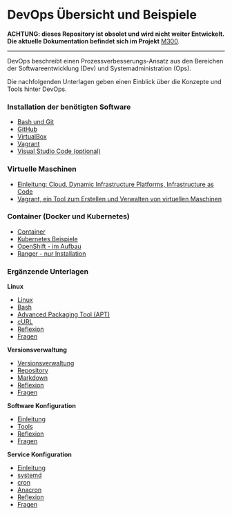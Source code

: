 DevOps Übersicht und Beispiele
==============================

**ACHTUNG: dieses Repository ist obsolet und wird nicht weiter Entwickelt. Die aktuelle Dokumentation befindet sich im Projekt** [M300](https://github.com/mc-b/M300).

- - -

DevOps beschreibt einen Prozessverbesserungs-Ansatz aus den Bereichen der Softwareentwicklung (Dev) und Systemadministration (Ops).

Die nachfolgenden Unterlagen geben einen Einblick über die Konzepte und Tools hinter DevOps. 

### Installation der benötigten Software

* [Bash und Git](install/10-Bash.md)
* [GitHub](install/20-GitHub.md)
* [VirtualBox](install/30-VirtualBox.md)
* [Vagrant](install/40-Vagrant.md)
* [Visual Studio Code (optional)](install/50-VSCode.md)

### Virtuelle Maschinen

* [Einleitung: Cloud, Dynamic Infrastructure Platforms, Infrastructure as Code](intro/)
* [Vagrant, ein Tool zum Erstellen und Verwalten von virtuellen Maschinen](vagrant/)

### Container (Docker und Kubernetes)

* [Container](docker/)
* [Kubernetes Beispiele](https://github.com/mc-b/duk/)
* [OpenShift - im Aufbau](openshift/)
* [Ranger - nur Installation](ranger/)

### Ergänzende Unterlagen

**Linux**
* [Linux](intro/linux/01-Linux.md)
* [Bash](intro/linux/10-Bash.md)
* [Advanced Packaging Tool (APT)](intro/linux/20-APTTool.md)
* [cURL](intro/linux/30-cURL.md)
* [Reflexion ](intro/linux/95-Reflexion.md)
* [Fragen](intro/linux/96-Fragen.md)

**Versionsverwaltung**
* [Versionsverwaltung](intro/vcs/01-VCS.md)
* [Repository](intro/vcs/02-Repository.md)
* [Markdown](intro/vcs/03-Markdown.md)
* [Reflexion ](intro/vcs/95-Reflexion.md)
* [Fragen](intro/vcs/96-Fragen.md)
    
**Software Konfiguration**
* [Einleitung](intro/swkonfiguration/01-Einleitung.md)
* [Tools](intro/swkonfiguration/02-Tools.md)
* [Reflexion ](intro/swkonfiguration/95-Reflexion.md)
* [Fragen](intro/swkonfiguration/96-Fragen.md)
    
**Service Konfiguration**
* [Einleitung](intro/srvkonfigurationn/01-Einleitung.md)
* [systemd](intro/srvkonfigurationn/02-systemd.md)
* [cron](intro/srvkonfigurationn/03-cron.md)
* [Anacron](intro/srvkonfigurationn/04-Anacron.md)
* [Reflexion ](intro/srvkonfigurationn/95-Reflexion.md)
* [Fragen](intro/srvkonfigurationn/96-Fragen.md)  
